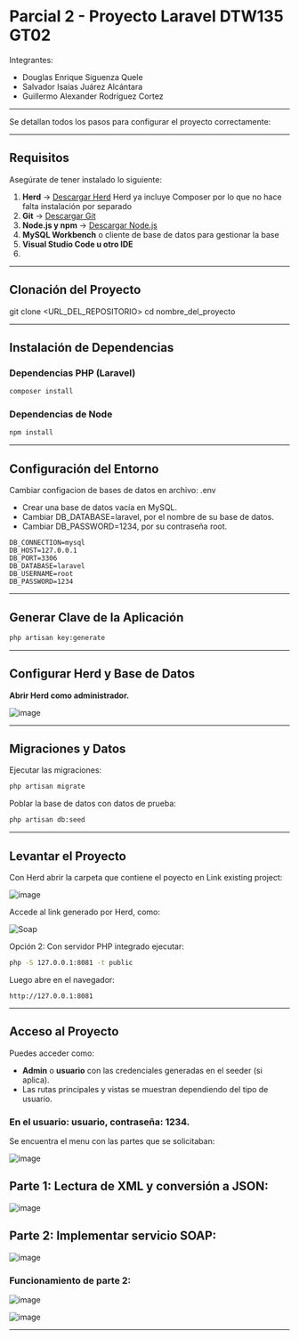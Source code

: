 # Parcial 2 - Proyecto Laravel DTW135 GT02

Integrantes: 
- Douglas Enrique Siguenza Quele
- Salvador Isaías Juárez Alcántara
- Guillermo Alexander Rodríguez Cortez
---

Se detallan todos los pasos para configurar el proyecto correctamente:

---

## Requisitos

Asegúrate de tener instalado lo siguiente:

1. **Herd** → [Descargar Herd](https://herd.laravel.com/) Herd ya incluye Composer por lo que no hace falta instalación por separado
2. **Git** → [Descargar Git](https://git-scm.com/)
3. **Node.js y npm** → [Descargar Node.js](https://nodejs.org/)
4. **MySQL Workbench** o cliente de base de datos para gestionar la base
5. **Visual Studio Code u otro IDE** 
6. 
---

## Clonación del Proyecto
git clone <URL_DEL_REPOSITORIO>
cd nombre_del_proyecto


---

## Instalación de Dependencias

### Dependencias PHP (Laravel)

```bash
composer install
```

### Dependencias de Node

```bash
npm install
```

---

## Configuración del Entorno

Cambiar configacion de bases de datos en archivo: .env
- Crear una base de datos vacía en MySQL.
- Cambiar DB_DATABASE=laravel, por el nombre de su base de datos.
- Cambiar DB_PASSWORD=1234, por su contraseña root.

```
DB_CONNECTION=mysql
DB_HOST=127.0.0.1
DB_PORT=3306
DB_DATABASE=laravel
DB_USERNAME=root
DB_PASSWORD=1234
```

---

## Generar Clave de la Aplicación

```bash
php artisan key:generate
```

---

## Configurar Herd y Base de Datos

**Abrir Herd como administrador.**

![image](https://github.com/user-attachments/assets/5ad7597f-96f2-4ddb-837d-429c17fb31f4)

---

## Migraciones y Datos

Ejecutar las migraciones:

```bash
php artisan migrate
```
Poblar la base de datos con datos de prueba:

```bash
php artisan db:seed
```

---

## Levantar el Proyecto

Con Herd abrir la carpeta que contiene el poyecto en Link existing project:

![image](https://github.com/user-attachments/assets/40ed4e7f-7d7f-4e16-ba8b-3bd7f3cd57f0)

Accede al link generado por Herd, como:

![Soap](https://github.com/user-attachments/assets/531a71a5-9003-4a98-84d6-bed362ca64ab)

Opción 2: Con servidor PHP integrado ejecutar:

```bash
php -S 127.0.0.1:8081 -t public
```

Luego abre en el navegador:

```
http://127.0.0.1:8081
```

---

## Acceso al Proyecto

Puedes acceder como:

- **Admin** o **usuario** con las credenciales generadas en el seeder (si aplica).
- Las rutas principales y vistas se muestran dependiendo del tipo de usuario.

### En el usuario: usuario, contraseña: 1234. 

Se encuentra el menu con las partes que se solicitaban: 

![image](https://github.com/user-attachments/assets/8f39560d-d20b-4492-9c48-5a274574a3b6)

## Parte 1:  Lectura de XML y conversión a JSON: 

![image](https://github.com/user-attachments/assets/ada52d1c-457a-44bf-a762-b22fe01e3621)

## Parte 2: Implementar servicio SOAP:

![image](https://github.com/user-attachments/assets/b5bf65ea-f274-4325-ac2e-2d8a494971b5)

### Funcionamiento de parte 2: 

![image](https://github.com/user-attachments/assets/d9f5461a-e733-40fd-a73b-1a441492be29)

![image](https://github.com/user-attachments/assets/71e68022-7ad6-4877-8788-6ed080cb6ea0)






---
